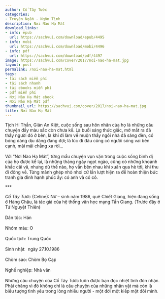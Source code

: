 ```yaml
---
author: Cố Tây Tước
categories:
- Truyện Ngắn - Ngôn Tình
description: Nơi Nào Hạ Mát
download_links:
- info: epub
  url: https://sachvui.com/download/epub/4495
- info: mobi
  url: https://sachvui.com/download/mobi/4496
- info: pdf
  url: https://sachvui.com/download/pdf/4497
image: https://sachvui.com/cover/2017/noi-nao-ha-mat.jpg
layout: post
permalink: /noi-nao-ha-mat.html
tags:
- tải sách miễn phí
- tải sách nhanh
- tải ebooks miễn phí
- pdf miễn phí
- Nơi Nào Hạ Mát ebook
- Nơi Nào Hạ Mát pdf
thumbnail_url: https://sachvui.com/cover/2017/noi-nao-ha-mat.jpg
title: Nơi Nào Hạ Mát
---
```


 <div class="item-desc text-justify"> <p>Tịch Hi Thần, Giản An Kiệt, cuộc sống sau hôn nhân của họ là những câu chuyện đầy màu sắc còn chưa kể. Là buổi sáng thức giấc, mở mắt ra đã thấy người đó ở bên, là khi đi làm về muộn thấy ngôi nhà đã sáng đèn, có bóng dáng dịu dàng đang đợi; là lúc đi đâu cũng có người sóng vai bên cạnh, mãi mãi chẳng xa rời…<br><br>Với “Nơi Nào Hạ Mát”, từng mẩu chuyện vụn vặn trong cuộc sống bình dị của họ được kể lại, là những tháng ngày ngọt ngào, cũng có những khoảnh khắc cãi vã, nhưng dù thế nào, họ vẫn bên nhau khi xuân qua hè tới, khi thu đi đông về. Từng mảnh ghép nhỏ nhoi cứ lần lượt hiện ra để hoàn thiện bức tranh gia đình hạnh phúc ấy: có anh và có cô.</p><p>***</p><p><em>Cố Tây Tước</em> (Celine): Nữ – sinh năm 1986, quê Chiết Giang, hiện đang sống ở Hàng Châu, là tác giả của hệ thống văn học mạng Tấn Giang. (Trước đây ở Tứ Nguyệt Thiên)<br><br>Dân tộc: Hán<br><br>Nhóm máu: O<br><br>Quốc tịch: Trung Quốc<br><br>Sinh nhật:  ngày 27.10.1986<br><br>Chòm sao: Chòm Bọ Cạp<br><br>Nghề nghiệp: Nhà văn<br><br>Những câu chuyện của Cố Tây Tước luôn được bạn đọc nhiệt tình đón nhận. Phải chăng vì đó không chỉ là câu chuyện của những nhân vật mà còn là biểu tượng tình yêu trong lòng nhiều người - một đời một kiếp một đôi mình.</p> </div>